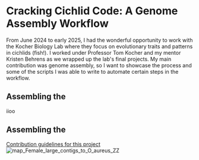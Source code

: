 # Cracking Cichlid Code: A Genome Assembly Workflow
From June 2024 to early 2025, I had the wonderful opportunity to work with the Kocher Biology Lab where they focus on evolutionary traits and patterns in cichlids (fish!). I worked under Professor Tom Kocher and my mentor Kristen Behrens as we wrapped up the lab's final projects. My main contribution was genome assembly, so I want to showcase the process and some of the scripts I was able to write to automate certain steps in the workflow. 
## Assembling the 
iioo
## Assembling the 

[Contribution guidelines for this project](/Example_Genome_Data/map_Female_large_contigs_to_O_aureus_ZZ.png)
![map_Female_large_contigs_to_O_aureus_ZZ](https://github.com/user-attachments/assets/2a3422d2-d642-4f0d-832b-8504dfa15a0f)
